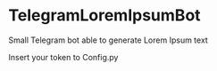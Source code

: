 # TelegramLoremIpsumBot

Small Telegram bot able to generate Lorem Ipsum text

Insert your token to Config.py

